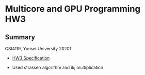 # Multicore and GPU Programming HW3

## Summary

CSI4119, Yonsei University 20201

- [HW3 Specification](https://docs.google.com/document/d/1j_0XSWhXnfmM-YwNsCuYPx5cXOpv121iUiIhLXRJa6c/edit?usp=sharing)

- Used strassen algorithm and ikj multiplication